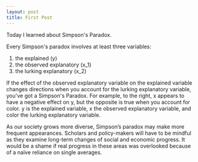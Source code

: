 ```yaml
---
layout: post
title: First Post
---
```


Today I learned about Simpson's Paradox.  

Every Simpson's paradox involves at least three variables:
1. the explained (y)
2. the observed explanatory (x_1)
3. the lurking explanatory (x_2)

If the effect of the observed explanatory variable on the explained variable changes directions when you account for the lurking explanatory variable, you've got a Simpson's Paradox.
For example, to the right, x appears to have a negative effect on y, but the opposite is true when you account for color. y is the explained variable, x the observed explanatory variable, and color the lurking explanatory variable.



As our society grows more diverse, Simpson’s paradox may make more frequent appearances. Scholars and policy-makers will have to be mindful as they examine long-term changes of social and economic progress. It would be a shame if real progress in these areas was overlooked because of a naïve reliance on single averages.
